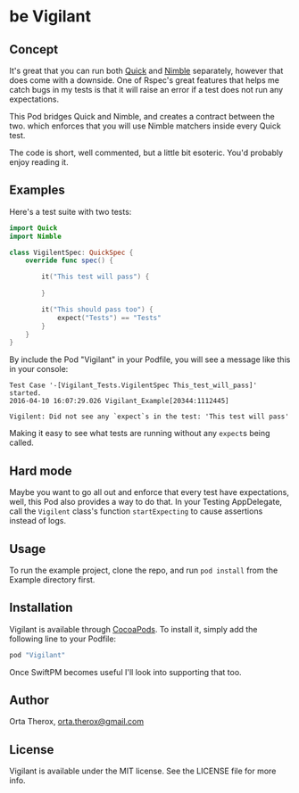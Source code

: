 # be Vigilant

## Concept

It's great that you can run both [Quick](https://github.com/quick/quick) and [Nimble](https://github.com/quick/nimble) separately, however that does come with a downside. One of Rspec's great features that helps me catch bugs in my tests is that it will raise an error if a test does not run any expectations.

This Pod bridges Quick and Nimble, and creates a contract between the two. which enforces that you will use Nimble matchers inside every Quick test. 

The code is short, well commented, but a little bit esoteric. You'd probably enjoy reading it.

## Examples

Here's a test suite with two tests:

``` swift
import Quick
import Nimble

class VigilentSpec: QuickSpec {
    override func spec() {

        it("This test will pass") {
            
        }

        it("This should pass too") {
            expect("Tests") == "Tests"
        }
    }
}
```

By include the Pod "Vigilant" in your Podfile, you will see a message like this in your console:

```
Test Case '-[Vigilant_Tests.VigilentSpec This_test_will_pass]' started.
2016-04-10 16:07:29.026 Vigilant_Example[20344:1112445] 

Vigilent: Did not see any `expect`s in the test: 'This test will pass'
```

Making it easy to see what tests are running without any `expect`s being called.

## Hard mode

Maybe you want to go all out and enforce that every test have expectations, well, this Pod 
also provides a way to do that. In your Testing AppDelegate, call the `Vigilent` class's function
`startExpecting` to cause assertions instead of logs.

## Usage

To run the example project, clone the repo, and run `pod install` from the Example directory first.

## Installation

Vigilant is available through [CocoaPods](http://cocoapods.org). To install
it, simply add the following line to your Podfile:

```ruby
pod "Vigilant"
```

Once SwiftPM becomes useful I'll look into supporting that too.

## Author

Orta Therox, orta.therox@gmail.com

## License

Vigilant is available under the MIT license. See the LICENSE file for more info.
